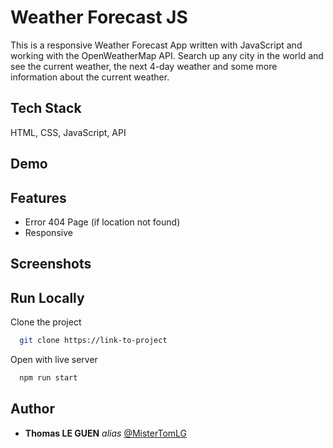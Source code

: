 
# Weather Forecast JS

This is a responsive Weather Forecast App written with JavaScript and working with the OpenWeatherMap API. Search up any city in the world and see the current weather, the next 4-day weather and some more information about the current weather.

## Tech Stack

HTML, CSS, JavaScript, API

## Demo



## Features

- Error 404 Page (if location not found)
- Responsive

## Screenshots



## Run Locally

Clone the project

```bash
  git clone https://link-to-project
```

Open with live server

```bash
  npm run start
```

## Author

* **Thomas LE GUEN** _alias_ [@MisterTomLG](https://github.com/MisterTomLG)
